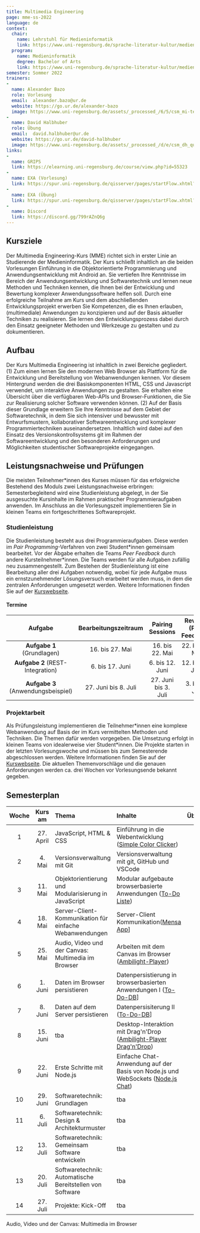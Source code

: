 ```yaml
---
title: Multimedia Engineering
page: mme-ss-2022
language: de
context:
  chair:
    name: Lehrstuhl für Medieninformatik
    link: https://www.uni-regensburg.de/sprache-literatur-kultur/medieninformatik/aktuelles/index.html
  program:
    name: Medieninformatik
    degree: Bachelor of Arts
    link: https://www.uni-regensburg.de/sprache-literatur-kultur/medieninformatik/studium/bachelor/index.html
semester: Sommer 2022
trainers:
-
  name: Alexander Bazo
  role: Vorlesung
  email:  alexander.bazo@ur.de
  website: https://go.ur.de/alexander-bazo
  image: https://www.uni-regensburg.de/assets/_processed_/6/5/csm_mi-teamfotos-alexander-bazo-closeup_c831edb7ee.jpg
-
  name: David Halbhuber
  role: Übung
  email:  david.halbhuber@ur.de
  website: https://go.ur.de/david-halbhuber
  image: https://www.uni-regensburg.de/assets/_processed_/d/e/csm_dh_quadratisch_acd99d4049.png
links:
-
  name: GRIPS
  link: https://elearning.uni-regensburg.de/course/view.php?id=55323
-  
  name: EXA (Vorlesung)
  link: https://spur.uni-regensburg.de/qisserver/pages/startFlow.xhtml?_flowId=detailView-flow&unitId=22976&periodId=306&navigationPosition=studiesOffered,courseoverviewShow
-
  name: EXA (Übung)
  link: https://spur.uni-regensburg.de/qisserver/pages/startFlow.xhtml?_flowId=detailView-flow&unitId=22977&periodId=306&navigationPosition=studiesOffered,searchCourses
-
  name: Discord
  link: https://discord.gg/799rAZnQ6g
---
```


## Kursziele

Der Multimedia Engineering-Kurs (MME) richtet sich in erster Linie an Studierende der Medieninformatik. Der Kurs schließt inhaltlich an die beiden Vorlesungen Einführung in die Objektorientierte Programmierung und Anwendungsentwicklung mit Android an. Sie vertiefen Ihre Kenntnisse im Bereich der Anwendungsentwicklung und Softwaretechnik und lernen neue Methoden und Techniken kennen, die Ihnen bei der Entwicklung und Bewertung komplexer Anwendungssoftware helfen soll. Durch eine erfolgreiche Teilnahme am Kurs und dem abschließenden Entwicklungsprojekt erwerben Sie Kompetenzen, die es Ihnen erlauben, (multimediale) Anwendungen zu konzipieren und auf der Basis aktueller Techniken zu realisieren. Sie lernen den Entwicklungsprozess dabei durch den Einsatz geeigneter Methoden und Werkzeuge zu gestalten und zu dokumentieren. 

## Aufbau

Der Kurs Multimedia Engineering ist inhaltlich in zwei Bereiche gegliedert. (1) Zum einen lernen Sie den modernen Web Browser als Plattform für die Entwicklung und Bereitstellung von Webanwendungen kennen. Vor diesem Hintergrund werden die drei Basiskomponenten HTML, CSS und Javascript verwendet, um interaktive Anwendungen zu gestalten. Sie erhalten eine Übersicht über die verfügbaren Web-APIs und Browser-Funktionen, die Sie zur Realisierung solcher Software verwenden können. (2) Auf der Basis dieser Grundlage erweitern Sie Ihre Kenntnisse auf dem Gebiet der Softwaretechnik, in dem Sie sich intensiver und bewusster mit Entwurfsmustern, kollaborativer Softwareentwicklung und komplexer Programmiertechniken auseinandersetzen. Inhaltlich wird dabei auf den Einsatz des Versionskontrollsystems git im Rahmen der Softwareentwicklung und den besonderen Anforderungen und Möglichkeiten studentischer Softwareprojekte eingegangen. 

## Leistungsnachweise und Prüfungen

Die meisten Teilnehmer*innen des Kurses müssen für das erfolgreiche Bestehend des Moduls zwei Leistungsnachweise erbringen: Semesterbegleitend wird eine Studienleistung abgelegt, in der Sie ausgesuchte Kursinhalte im Rahmen praktischer Programmieraufgaben anwenden. Im Anschluss an die Vorlesungszeit implementieren Sie in kleinen Teams ein fortgeschrittenes Softwareprojekt.

### Studienleistung

Die Studienleistung besteht aus drei Programmieraufgaben. Diese werden im _Pair Programming_-Verfahren von zwei Student*innen gemeinsam bearbeitet. Vor der Abgabe erhalten die Teams _Peer Feedback_ durch andere Kursteilnehmer\*innen. Die Teams werden für alle Aufgaben zufällig neu zusammengestellt. Zum Bestehen der Studienleistung ist eine Bearbeitung aller drei Aufgaben notwendig, wobei für jede Aufgabe muss ein ernstzunehmender Lösungsversuch erarbeitet werden muss, in dem die zentralen Anforderungen umgesetzt werden. Weitere Informationen finden Sie auf der [Kurswebseite](https://multimedia-engineering.git-pages.uni-regensburg.de/mme-online/#/Aufgaben/index).

#### Termine

| Aufgabe                            | Bearbeitungszeitraum | Pairing Sessions      | Reviews (Peer Feedback) | Abgabe  |
|:----------------------------------:|:--------------------:|:---------------------:|:-----------------------:|:-------:|
| **Aufgabe 1** (Grundlagen)         | 16. bis 27. Mai      | 16. bis 22. Mai       | 22. bis 25. Mai         | 27. Mai |
| **Aufgabe 2** (REST-Integration)   | 6. bis 17. Juni      | 6. bis 12. Juni       | 12. bis 15. Juni        | 17. Juni|
| **Aufgabe 3** (Anwendungsbeispiel) | 27. Juni bis 8. Juli | 27. Juni bis 3. Juli  | 3. bis 5. Juli          | 8. Juli |

### Projektarbeit

Als Prüfungsleistung implementieren die Teilnehmer\*innen eine komplexe Webanwendung auf Basis der im Kurs vermittelten Methoden und Techniken. Die Themen dafür werden vorgegeben. Die Umsetzung erfolgt in kleinen Teams von idealerweise vier Student\*innen. Die Projekte starten in der letzten Vorlesungswoche und müssen bis zum Semesterende abgeschlossen werden. Weitere Informationen finden Sie auf der [Kurswebseite](https://multimedia-engineering.git-pages.uni-regensburg.de/mme-online/#/Projekte/index). Die aktuellen Themenvorschläge und die genauen Anforderungen werden ca. drei Wochen vor Vorlesungsende bekannt gegeben.

## Semesterplan

| Woche | Kurs am   | Thema                                                   | Inhalte | Übungsaufgabe |
|:-----:|:---------:|:--------------------------------------------------------|:--------|:-------------:|
| 1     | 27. April | JavaScript, HTML & CSS                                  |Einführung in die Webentwicklung ([Simple Color Clicker](https://multimedia-engineering.git-pages.uni-regensburg.de/mme-online/#/Demos/simple-color-clicker))  |               |
| 2     | 4. Mai | Versionsverwaltung mit Git                                 |Versionsverwaltung mit git, GitHub und VSCode         |               |
| 3     | 11. Mai | Objektorientierung und Modularisierung in JavaScript      |Modular aufgebaute browserbasierte Anwendungen ([To-Do Liste](https://multimedia-engineering.git-pages.uni-regensburg.de/mme-online/#/Demos/todo-list))         |               |
| 4     | 18. Mai | Server-Client-Kommunikation für einfache Webanwendungen   |Server-Client Kommunikation([Mensa App](https://multimedia-engineering.git-pages.uni-regensburg.de/mme-online/#/Demos/mensa-app)]        |               |
| 5     | 25. Mai | Audio, Video und der Canvas: Multimedia im Browser        | Arbeiten mit dem Canvas im Browser ([Ambilight-Player](https://multimedia-engineering.git-pages.uni-regensburg.de/mme-online/#/Demos/ambi-player))        |               |
| 6     | 1. Juni | Daten im Browser persistieren                             |Datenpersistierung in browserbasierten Anwendungen I ([To-Do-DB](https://multimedia-engineering.git-pages.uni-regensburg.de/mme-online/#/Demos/todo-list-db)]           |               |
| 7     | 8. Juni | Daten auf dem Server persistieren                         |Datenpersisiterung II ([To-Do-DB](https://multimedia-engineering.git-pages.uni-regensburg.de/mme-online/#/Demos/todo-list-db)]      |               |
| 8     | 15. Juni | tba                                                      | Desktop-Interaktion mit Drag'n'Drop ([Ambilight-Player Drag'n'Drop](https://multimedia-engineering.git-pages.uni-regensburg.de/mme-online/#/Demos/ambi-player-drag-n-drop))         |               |
| 9     | 22. Juni | Erste Schritte mit Node.js                               |Einfache Chat-Anwendung auf der Basis von Node.js und WebSockets ([Node.js Chat](https://multimedia-engineering.git-pages.uni-regensburg.de/mme-online/#/Demos/chat))         |               |
| 10    | 29. Juni | Softwaretechnik: Grundlagen                              |   tba      |               |
| 11    | 6. Juli | Softwaretechnik: Design & Architekturmuster               |   tba      |               |
| 12    | 13. Juli | Softwaretechnik: Gemeinsam Software entwickeln           |   tba      |               |
| 13    | 20. Juli | Softwaretechnik: Automatische Bereitstellen von Software |   tba      |               |
| 14    | 27. Juli | Projekte: Kick-Off                                       |   tba      |               |


Audio, Video und der Canvas: Multimedia im Browser
